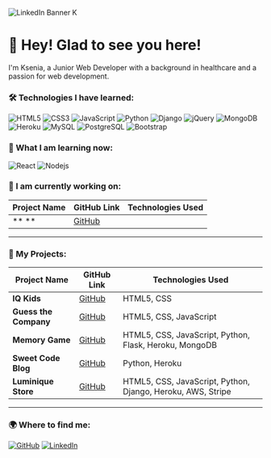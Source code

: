 
![LinkedIn Banner K](https://github.com/user-attachments/assets/bbe6b248-c39e-44b6-925e-7b60da8466ed)
<h1> 👋 Hey! Glad to see you here!</h1>
<p>I'm Ksenia, a Junior Web Developer with a background in healthcare and a passion for web development.</p>


### 🛠️ Technologies I have learned:
<p>  
  
  
  <img alt="HTML5" src="https://img.shields.io/badge/-HTML5-E34F26?style=flat-square&logo=html5&logoColor=white" />
  <img alt="CSS3" src="https://img.shields.io/badge/-CSS3-1572B6?style=flat-square&logo=css3&logoColor=white" />
  <img alt="JavaScript" src="https://img.shields.io/badge/-JavaScript-F7DF1E?style=flat-square&logo=javascript&logoColor=black" />
  <img alt="Python" src="https://img.shields.io/badge/-Python-3776AB?style=flat-square&logo=python&logoColor=white" />
  <img alt="Django" src="https://img.shields.io/badge/-Django-092E20?style=flat-square&logo=django&logoColor=white" />
  <img alt="jQuery" src="https://img.shields.io/badge/-jQuery-0769AD?style=flat-square&logo=jquery&logoColor=white" />
  <img alt="MongoDB" src="https://img.shields.io/badge/-MongoDB-13aa52?style=flat-square&logo=mongodb&logoColor=white" />
  <img alt="Heroku" src="https://img.shields.io/badge/-Heroku-430098?style=flat-square&logo=heroku&logoColor=white" />
  <img alt="MySQL" src="https://img.shields.io/badge/-MySQL-4479A1?style=flat-square&logo=mysql&logoColor=white" />
  <img alt="PostgreSQL" src="https://img.shields.io/badge/-PostgreSQL-336791?style=flat-square&logo=postgresql&logoColor=white" />  
  <img alt="Bootstrap" src="https://img.shields.io/badge/-Bootstrap-7952B3?style=flat-square&logo=bootstrap&logoColor=white" />
</p>


### 🚀 What I am learning now:
<p>
  <img alt="React" src="https://img.shields.io/badge/-React-45b8d8?style=flat-square&logo=react&logoColor=white" />
  <img alt="Nodejs" src="https://img.shields.io/badge/-Nodejs-43853d?style=flat-square&logo=Node.js&logoColor=white" />
</p>


### 🚀 I am currently working on:

| Project Name        | GitHub Link                                                      | Technologies Used                                   |
| ------------------- | --------------------------------------------------------------- | --------------------------------------------------- |
| ** **          | [GitHub]()                   |                                        |
---

### 📂 My Projects:

| Project Name        | GitHub Link                                                      | Technologies Used                                   |
| ------------------- | --------------------------------------------------------------- | --------------------------------------------------- |
| **IQ Kids**          | [GitHub](https://github.com/KseniaSOS/iq-kids)                   | HTML5, CSS                                          |
| **Guess the Company**| [GitHub](https://github.com/KseniaSOS/Guess-the-Company)         | HTML5, CSS, JavaScript                             |
| **Memory Game**      | [GitHub](https://github.com/KseniaSOS/memory_game)               | HTML5, CSS, JavaScript, Python, Flask, Heroku, MongoDB |
| **Sweet Code Blog**  | [GitHub](https://github.com/KseniaSOS/sweet-code-blog)           | Python, Heroku                                      |
| **Luminique Store**     | [GitHub](https://github.com/KseniaSOS/luminique_store)           | HTML5, CSS, JavaScript, Python, Django, Heroku, AWS, Stripe |

---

### 🌍 Where to find me:
<p>
  <a href="https://github.com/KseniaSOS" target="_blank"><img alt="GitHub" src="https://img.shields.io/badge/GitHub-%2312100E.svg?&style=for-the-badge&logo=Github&logoColor=white" /></a>
  <a href="www.linkedin.com/in/ksenia-sossin" target="_blank"><img alt="LinkedIn" src="https://img.shields.io/badge/LinkedIn-%230077B5.svg?&style=for-the-badge&logo=linkedin&logoColor=white" /></a>
</p>
